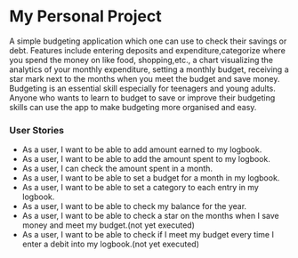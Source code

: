 # My Personal Project

 A simple budgeting application which one can use to check their savings or debt. Features include 
entering deposits and expenditure,categorize where you spend the money on like food, shopping,etc., a chart visualizing
the analytics of your monthly expenditure, setting a monthly budget, receiving a star mark next to the months when
you meet the budget and save money. Budgeting is an essential skill especially for teenagers and young adults. Anyone
who wants to learn to budget to save or improve their budgeting skills can use the app to make budgeting more organised
and easy.


### User Stories
- As a user, I want to be able to add amount earned to my logbook.
- As a user, I want to be able to add the amount spent to my logbook.
- As a user, I can check the amount spent in a month.
- As a user, I want to be able to set a budget for a month in my logbook.
- As a user, I want to be able to set a category to each entry in my logbook.
- As a user, I want to be able to check my balance for the year.
- As a user, I want to be able to check a star on the months when I save money and meet my budget.(not yet executed)
- As a user, I want to be able to check if I meet my budget every time I enter a debit into my logbook.(not yet executed)

 